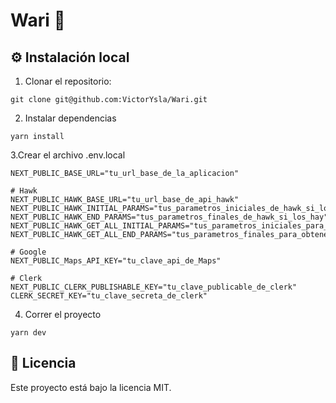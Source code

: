 # Wari 🚕 

## ⚙️ Instalación local

1. Clonar el repositorio: 
```
git clone git@github.com:VictorYsla/Wari.git
```

2. Instalar dependencias
```
yarn install
```
3.Crear el archivo .env.local
```
NEXT_PUBLIC_BASE_URL="tu_url_base_de_la_aplicacion"

# Hawk
NEXT_PUBLIC_HAWK_BASE_URL="tu_url_base_de_api_hawk"
NEXT_PUBLIC_HAWK_INITIAL_PARAMS="tus_parametros_iniciales_de_hawk_si_los_hay"
NEXT_PUBLIC_HAWK_END_PARAMS="tus_parametros_finales_de_hawk_si_los_hay"
NEXT_PUBLIC_HAWK_GET_ALL_INITIAL_PARAMS="tus_parametros_iniciales_para_obtener_todo_de_hawk"
NEXT_PUBLIC_HAWK_GET_ALL_END_PARAMS="tus_parametros_finales_para_obtener_todo_de_hawk"

# Google
NEXT_PUBLIC_Maps_API_KEY="tu_clave_api_de_Maps"

# Clerk
NEXT_PUBLIC_CLERK_PUBLISHABLE_KEY="tu_clave_publicable_de_clerk"
CLERK_SECRET_KEY="tu_clave_secreta_de_clerk"
```

4. Correr el proyecto
```
yarn dev
```

## 🧾 Licencia

Este proyecto está bajo la licencia MIT.


